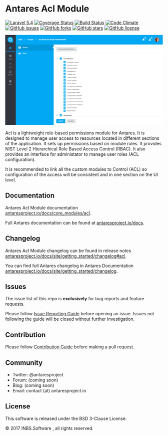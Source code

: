 # Antares Acl Module

[![Laravel 5.4](https://img.shields.io/badge/Laravel-5.4-orange.svg)](http://laravel.com)
[![Coverage Status](https://coveralls.io/repos/github/antaresproject/project/badge.svg?branch=master)](https://coveralls.io/github/antaresproject/project?branch=master)
[![Build Status](https://travis-ci.org/antaresproject/project.svg?branch=master)](https://travis-ci.org/antaresproject/project)
[![Code Climate](https://codeclimate.com/github/antaresproject/project/badges/gpa.svg)](https://codeclimate.com/github/antaresproject/project)
[![GitHub issues](https://img.shields.io/github/issues/antaresproject/project.svg)](https://github.com/antaresproject/project/issues)
[![GitHub forks](https://img.shields.io/github/forks/antaresproject/project.svg)](https://github.com/antaresproject/project/network)
[![GitHub stars](https://img.shields.io/github/stars/antaresproject/project.svg)](https://github.com/antaresproject/project/stargazers)
[![GitHub license](https://img.shields.io/badge/license-New%20BSD-blue.svg)](https://raw.githubusercontent.com/antaresproject/project/master/LICENSE)

![acl](docs/img/acl.PNG)

Acl is a lightweight role-based permissions module for Antares. It is designed to manage user access to resources located in different sections of the application. It sets up permissions based on module rules. It provides  NIST Level 2 Hierarchical Role Based Access Control (RBAC). It also provides an interface for administator to manage user roles (ACL configuration).

It is recommended to link all the custom modules to Control (ACL) so configuration of the access will be consistent and in one section on the UI level.
   

## Documentation

Antares Acl Module documentation [antaresproject.io/docs/core_modules/acl](http://antaresproject.io/docs/site/core_modules/acl/index.html).

Full Antares documentation can be found at [antaresproject.io/docs](http://antaresproject.io/docs).


## Changelog

Antares Acl Module changelog can be found in release notes [antaresproject.io/docs/site/getting_started/changelog#acl](http://antaresproject.io/docs/site/getting_started/changelog/index.html#acl).

You can find full Antares changelog in Antares Documentation [antaresproject.io/docs/site/getting_started/changelog](http://antaresproject.io/docs/site/getting_started/changelog/index.html).

## Issues

The issue list of this repo is **exclusively** for bug reports and feature requests.

Please follow [Issue Reporting Guide](http://antaresproject.io/docs/site/getting_started/issues_reporting_guide/index.html) before opening an issue. Issues not following the guide will be closed without further investigation.

## Contribution

Please follow [Contribution Guide](http://antaresproject.io/docs/site/getting_started/contributing/index.html) before making a pull request.

## Community

* Twitter: @antaresproject
* Forum: (coming soon)
* Blog: (coming soon)
* Email: contact (at) antaresproject.io


## License

This software is released under the BSD 3-Clause License.

© 2017 INBS.Software , all rights reserved.
